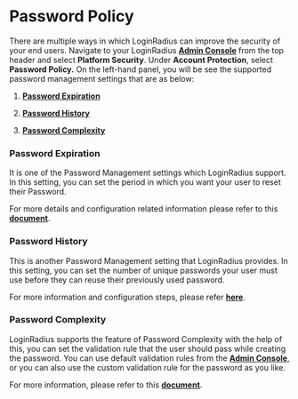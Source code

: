 # Password Policy

There are multiple ways in which LoginRadius can improve the security of your end users. Navigate to your LoginRadius [**Admin Console**](https://adminconsole.loginradius.com/dashboard) from the top header and select **Platform Security**. Under **Account Protection**, select **Password Policy.** On the left-hand panel, you will be see the supported password management settings that are as below:

1.  [**Password Expiration**](https://www.loginradius.com/docs/api/v2/admin-console/platform-security/password-policy/#passwordexpiration0)
    
2.  [**Password History**](https://www.loginradius.com/docs/api/v2/admin-console/platform-security/password-policy/#passwordhistory1)
    
3.  [**Password Complexity**](https://www.loginradius.com/docs/api/v2/admin-console/platform-security/password-policy/#passwordcomplexity2)
    

### Password Expiration

It is one of the Password Management settings which LoginRadius support. In this setting, you can set the period in which you want your user to reset their Password.

For more details and configuration related information please refer to this [**document**](https://www.loginradius.com/docs/authentication/concepts/password-policy/#partpasswordexpiration0).

### Password History

This is another Password Management setting that LoginRadius provides. In this setting, you can set the number of unique passwords your user must use before they can reuse their previously used password.

For more information and configuration steps, please refer [**here**](https://www.loginradius.com/docs/authentication/concepts/password-policy/#partpasswordhistory1).

  

### Password Complexity

LoginRadius supports the feature of Password Complexity with the help of this, you can set the validation rule that the user should pass while creating the password. You can use default validation rules from the [**Admin Console**](https://adminconsole.loginradius.com/platform-security/account-protection/password-policy/password-complexity), or you can also use the custom validation rule for the password as you like.

For more information, please refer to this [**document**](https://www.loginradius.com/docs/authentication/concepts/password-policy/#partpasswordcomplexity2).